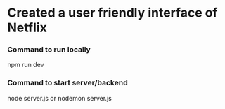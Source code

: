 <h1>Created a user friendly interface of Netflix</h1>

### Command to run locally

npm run dev

### Command to start server/backend

node server.js
or
nodemon server.js

